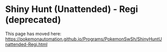 # Shiny Hunt (Unattended) - Regi (deprecated)

This page has moved here: https://pokemonautomation.github.io/Programs/PokemonSwSh/ShinyHuntUnattended-Regi.html

